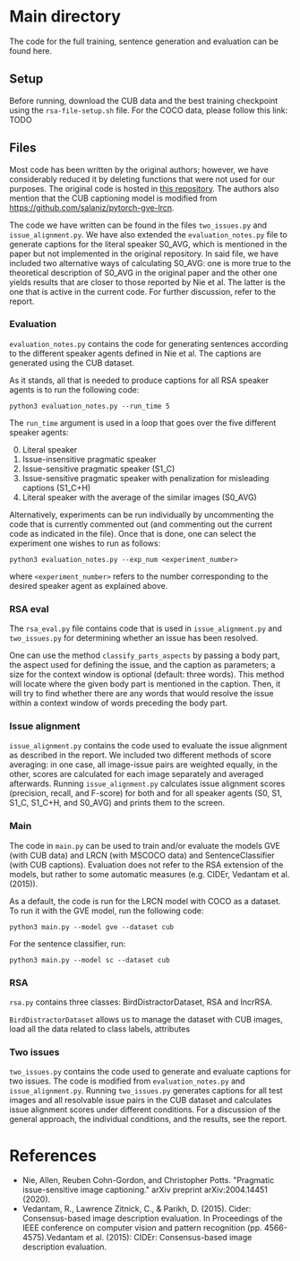 # Main directory

The code for the full training, sentence generation and evaluation can be found here. 

## Setup
Before running, download the CUB  data and the best training checkpoint using the `rsa-file-setup.sh` file. For the COCO
data, please follow this link: TODO

## Files

Most code has been written by the original authors; however, we have considerably reduced it by deleting functions that 
were not used for our purposes. The original code is hosted in [this repository](https://github.com/windweller/Pragmatic-ISIC/).
The authors also mention that the CUB captioning model is modified from https://github.com/salaniz/pytorch-gve-lrcn.

The code we have written can be found in the files `two_issues.py` and `issue_alignment.py`. We have also extended the 
`evaluation_notes.py` file to generate captions for the literal speaker
S0_AVG, which is mentioned in the paper but not implemented in the original repository. In said file, we have included
two alternative ways of calculating S0_AVG: one is more true to the theoretical description of S0_AVG in the original 
paper and the other one yields results that are closer to those reported by Nie et al. The latter is the one that is 
active in the current code. For further discussion, refer to the report.  

### Evaluation

`evaluation_notes.py` contains the code for generating sentences according to the different speaker agents defined in Nie et 
al. The captions are generated using the CUB dataset. 

As it stands, all that is needed to produce captions for all RSA speaker agents is to run the following code:

```shell
python3 evaluation_notes.py --run_time 5
```

The `run_time` argument is used in a loop that goes over the five different speaker agents:

0. Literal speaker
1. Issue-insensitive pragmatic speaker
2. Issue-sensitive pragmatic speaker (S1_C)
3. Issue-sensitive pragmatic speaker with penalization for misleading captions (S1_C+H)
4. Literal speaker with the average of the similar images (S0_AVG)

Alternatively, experiments can be run individually by uncommenting the code that is currently commented out (and 
commenting out the current code as indicated in the file). Once that is done, one can select the experiment one wishes 
to run as follows:

```shell
python3 evaluation_notes.py --exp_num <experiment_number>
```

where `<experiment_number>` refers to the number corresponding to the desired speaker agent as explained above.

### RSA eval

The `rsa_eval.py` file contains code that is used in `issue_alignment.py` and `two_issues.py` for determining whether 
an issue has been resolved. 

One can use the method `classify_parts_aspects` by passing a body part, the aspect 
used for defining the issue, and the caption as parameters; a size for the context window is optional (default: three 
words). This method will locate where the given body part is mentioned in the caption. Then, it will try to find whether
there are any words that would resolve the issue within a context window of words preceding the body part.

### Issue alignment

`issue_alignment.py` contains the code used to evaluate the issue alignment as described in the report. We included two different methods of score averaging: in one case, all image-issue pairs are weighted equally, in the other, scores are calculated for each image separately and averaged afterwards. Running `issue_alignment.py` calculates issue alignment scores (precision, recall, and F-score) for both and for all speaker agents (S0, S1, S1_C, S1_C+H, and S0_AVG) and prints them to the screen.

### Main

The code in `main.py` can be used to train and/or evaluate the models GVE (with CUB data) and LRCN (with MSCOCO data) 
and SentenceClassifier (with CUB captions). Evaluation does not refer to the RSA extension of the models, but rather to 
some automatic measures (e.g. CIDEr, Vedantam et al. (2015)).

As a default, the code is run for the LRCN model with COCO as a dataset. To run it with the GVE model, run the following code:

```shell
python3 main.py --model gve --dataset cub
```

For the sentence classifier, run:

```shell
python3 main.py --model sc --dataset cub
```

### RSA

`rsa.py` contains three classes: BirdDistractorDataset, RSA and IncrRSA. 

`BirdDistractorDataset` allows us to manage the dataset with CUB images, load all the data related to class labels, 
attributes

### Two issues

`two_issues.py` contains the code used to generate and evaluate captions for two issues. The code is modified from `evaluation_notes.py` and `issue_alignment.py`. Running `two_issues.py` generates captions for all test images and all resolvable issue pairs in the CUB dataset and calculates issue alignment scores under different conditions. For a discussion of the general approach, the individual conditions, and the results, see the report.

# References
- Nie, Allen, Reuben Cohn-Gordon, and Christopher Potts. "Pragmatic issue-sensitive image captioning." arXiv preprint arXiv:2004.14451 (2020).
- Vedantam, R., Lawrence Zitnick, C., & Parikh, D. (2015). Cider: Consensus-based image description evaluation. In Proceedings of the IEEE conference on computer vision and pattern recognition (pp. 4566-4575).Vedantam et al. (2015): CIDEr: Consensus-based image description evaluation.